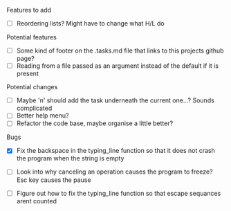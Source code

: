 Features to add
- [ ] Reordering lists? Might have to change what H/L do

Potential features
- [ ] Some kind of footer on the .tasks.md file that links to this projects github page?
- [ ] Reading from a file passed as an argument instead of the default if it is present

Potential changes
- [ ] Maybe 'n' should add the task underneath the current one...? Sounds complicated
- [ ] Better help menu?
- [ ] Refactor the code base, maybe organise a little better?

Bugs
- [x] Fix the backspace in the typing_line function so that it does not crash the program when the string is empty
- [ ] Look into why canceling an operation causes the program to freeze? Esc key causes the pause
- [ ] Figure out how to fix the typing_line function so that escape sequances arent counted

